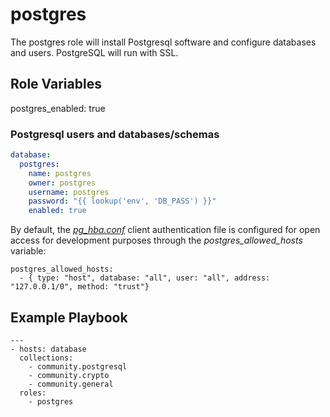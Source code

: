 # postgres
The postgres role will install Postgresql software and configure databases and users.
PostgreSQL will run with SSL.

## Role Variables

postgres_enabled: true


### Postgresql users and databases/schemas
```yaml
database:
  postgres:
    name: postgres
    owner: postgres
    username: postgres
    password: "{{ lookup('env', 'DB_PASS') }}"
    enabled: true
```

By default, the [_pg_hba.conf_](https://www.postgresql.org/docs/15/auth-pg-hba-conf.html) client authentication file is configured for open access for development purposes through the _postgres_allowed_hosts_ variable:

```
postgres_allowed_hosts:
  - { type: "host", database: "all", user: "all", address: "127.0.0.1/0", method: "trust"}
```

## Example Playbook
```
---
- hosts: database
  collections:
    - community.postgresql
    - community.crypto
    - community.general
  roles:
    - postgres
```
